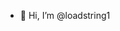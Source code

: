 - 👋 Hi, I’m @loadstring1

<!---
loadstring1/loadstring1 is a ✨ special ✨ repository because its `README.md` (this file) appears on your GitHub profile.
You can click the Preview link to take a look at your changes.
--->
